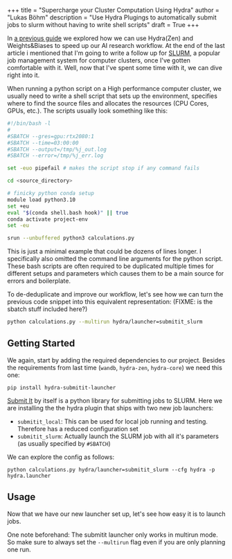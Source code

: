 +++
title = "Supercharge your Cluster Computation Using Hydra"
author = "Lukas Böhm"
description = "Use Hydra Plugings to automatically submit jobs to slurm without having to write shell scripts"
draft = True
+++

In [a previous guide](../hydra-wandb-setup) we explored how we can use Hydra(Zen) and Weights&Biases to speed up our AI research workflow.
At the end of the last article i mentioned that I'm going to write a follow up for [SLURM](https://slurm.schedmd.com/overview.html), a popular job management system for computer clusters, once I've gotten comfortable with it.
Well, now that I've spent some time with it, we can dive right into it.

When running a python script on a High performance computer cluster, we usually need to write a shell script that sets up the environment, specifies where to find the source files and allocates the resources (CPU Cores, GPUs, etc.).
The scripts usually look something like this:
```bash
#!/bin/bash -l
#
#SBATCH --gres=gpu:rtx2080:1
#SBATCH --time=03:00:00
#SBATCH --output=/tmp/%j_out.log
#SBATCH --error=/tmp/%j_err.log

set -euo pipefail # makes the script stop if any command fails

cd <source_directory>

# finicky python conda setup
module load python3.10
set +eu
eval "$(conda shell.bash hook)" || true
conda activate project-env
set -eu

srun --unbuffered python3 calculations.py
```

This is just a minimal example that could be dozens of lines longer.
I specifically also omitted the command line arguments for the python script.
These bash scripts are often required to be duplicated multiple times for different setups and parameters which causes them to be a main source for errors and boilerplate.

To de-deduplicate and improve our workflow, let's see how we can turn the previous code snippet into this equivalent representation: (FIXME: is the sbatch stuff included here?)
```bash
python calculations.py --multirun hydra/launcher=submitit_slurm
```

## Getting Started

We again, start by adding the required dependencies to our project.
Besides the requirements from last time (`wandb`, `hydra-zen`, `hydra-core`) we need this one:
```
pip install hydra-submitit-launcher
```

[Submit It](https://github.com/facebookincubator/submitit) by itself is a python library for submitting jobs to SLURM.
Here we are installing the the hydra plugin that ships with two new job launchers:
- `submitit_local`: This can be used for local job running and testing. Therefore has a reduced configuration set
- `submitit_slurm`: Actually launch the SLURM job with all it's parameters (as usually specified by `#SBATCH`)




We can explore the config as follows:
```
python calculations.py hydra/launcher=submitit_slurm --cfg hydra -p hydra.launcher 
```



## Usage

Now that we have our new launcher set up, let's see how easy it is to launch jobs.

One note beforehand: The submitit launcher only works in multirun mode.
So make sure to always set the `--multirun` flag even if you are only planning one run.


